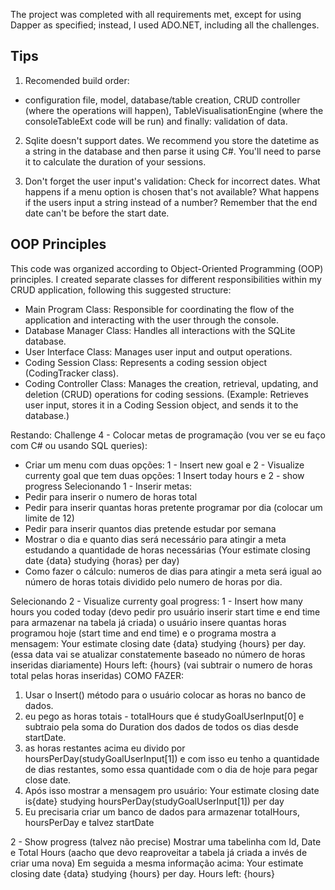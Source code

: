 The project was completed with all requirements met, except for using Dapper as specified; instead, I used ADO.NET, including all the challenges.

## Tips

1. Recomended build order:
 - configuration file, model, database/table creation, CRUD controller (where the operations will happen), TableVisualisationEngine (where the consoleTableExt code will be run) and finally: validation of data.

2. Sqlite doesn't support dates. We recommend you store the datetime as a string in the database and then parse it using C#. You'll need to parse it to calculate the duration of your sessions.

3. Don't forget the user input's validation: Check for incorrect dates. What happens if a menu option is chosen that's not available? What happens if the users input a string instead of a number? Remember that the end date can't be before the start date.

## OOP Principles

This code was organized according to Object-Oriented Programming (OOP) principles. I created separate classes for different responsibilities within my CRUD application, following this suggested structure:

- Main Program Class: Responsible for coordinating the flow of the application and interacting with the user through the console.
- Database Manager Class: Handles all interactions with the SQLite database.
- User Interface Class: Manages user input and output operations.
- Coding Session Class: Represents a coding session object (CodingTracker class).
- Coding Controller Class: Manages the creation, retrieval, updating, and deletion (CRUD) operations for coding sessions.
  (Example: Retrieves user input, stores it in a Coding Session object, and sends it to the database.)

Restando:
Challenge 4 - Colocar metas de programação (vou ver se eu faço com C# ou usando SQL queries):
 - Criar um menu com duas opções: 1 - Insert new goal e 2 - Visualize currenty goal que tem duas opções: 1 Insert today hours e 2 - show progress
Selecionando 1 - Inserir metas:
 - Pedir para inserir o numero de horas total
 - Pedir para inserir quantas horas pretente programar por dia (colocar um limite de 12)
 - Pedir para inserir quantos dias pretende estudar por semana
 - Mostrar o dia e quanto dias será necessário para atingir a meta estudando a quantidade de horas necessárias (Your estimate closing date {data} studying {horas} per day)
- Como fazer o cálculo: numeros de dias para atingir a meta será igual ao número de horas totais dividido pelo numero de horas por dia.

Selecionando 2 - Visualize currenty goal progress:
1 - Insert how many hours you coded today (devo pedir pro usuário inserir start time e end time para armazenar na tabela já criada)
o usuário insere quantas horas programou hoje (start time and end time) e o programa mostra a mensagem: Your estimate closing date {data} studying {hours} per day. (essa data vai se atualizar constatemente baseado no número de horas inseridas diariamente)
Hours left: {hours} (vai subtrair o numero de horas total pelas horas inseridas)
COMO FAZER: 
1. Usar o Insert() método para o usuário colocar as horas no banco de dados.
2. eu pego as horas totais - totalHours que é studyGoalUserInput[0] e subtraio pela soma do Duration dos dados de todos os dias desde startDate.
3. as horas restantes acima eu divido por hoursPerDay(studyGoalUserInput[1]) e com isso eu tenho a quantidade de dias restantes, somo essa quantidade
com o dia de hoje para pegar close date.
4. Após isso mostrar a mensagem pro usuário: Your estimate closing date is{date} studying hoursPerDay(studyGoalUserInput[1]) per day
5. Eu precisaria criar um banco de dados para armazenar totalHours, hoursPerDay e talvez startDate


2 - Show progress (talvez não precise)
Mostrar uma tabelinha com Id, Date e Total Hours (aacho que devo reaproveitar a tabela já criada a invés de criar uma nova)
Em seguida a mesma informação acima:
Your estimate closing date {data} studying {hours} per day.
Hours left: {hours}





